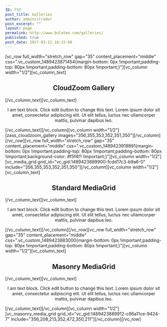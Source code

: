 ```yaml
---
ID: 733
post_title: Galleries
author: administrador
post_excerpt: ""
layout: page
permalink: http://www.bulatee.com/galleries/
published: true
post_date: 2017-03-12 18:15:08
---
```

[vc_row full_width="stretch_row" gap="35" content_placement="middle" css=".vc_custom_1489423871454{margin-bottom: 0px !important;padding-top: 80px !important;padding-bottom: 80px !important;}"][vc_column width="1/2"][vc_column_text]
<h2 style="text-align: center;">CloudZoom Gallery</h2>
[/vc_column_text][vc_column_text]
<p style="text-align: center;">I am text block. Click edit button to change this text. Lorem ipsum dolor sit amet, consectetur adipiscing elit. Ut elit tellus, luctus nec ullamcorper mattis, pulvinar dapibus leo.</p>
[/vc_column_text][/vc_column][vc_column width="1/2"][zass_cloudzoom_gallery images="356,355,353,352,351,350"][/vc_column][/vc_row][vc_row full_width="stretch_row" gap="35" content_placement="middle" css=".vc_custom_1489423919891{margin-bottom: 0px !important;padding-top: 80px !important;padding-bottom: 80px !important;background-color: #f5f4f1 !important;}"][vc_column width="1/2"][vc_media_grid grid_id="vc_gid:1489423889900-fcdd17c3-b9a6-0" include="356,355,353,352,351,350"][/vc_column][vc_column width="1/2"][vc_column_text]
<h2 style="text-align: center;">Standard MediaGrid</h2>
[/vc_column_text][vc_column_text]
<p style="text-align: center;">I am text block. Click edit button to change this text. Lorem ipsum dolor sit amet, consectetur adipiscing elit. Ut elit tellus, luctus nec ullamcorper mattis, pulvinar dapibus leo.</p>
[/vc_column_text][/vc_column][/vc_row][vc_row full_width="stretch_row" gap="35" content_placement="middle" css=".vc_custom_1489423883000{margin-bottom: 0px !important;padding-top: 80px !important;padding-bottom: 80px !important;}"][vc_column width="1/2"][vc_column_text]
<h2 style="text-align: center;">Masonry MediaGrid</h2>
[/vc_column_text][vc_column_text]
<p style="text-align: center;">I am text block. Click edit button to change this text. Lorem ipsum dolor sit amet, consectetur adipiscing elit. Ut elit tellus, luctus nec ullamcorper mattis, pulvinar dapibus leo.</p>
[/vc_column_text][/vc_column][vc_column width="1/2"][vc_masonry_media_grid grid_id="vc_gid:1489423889912-c86a11ce-9424-7" include="356,208,213,352,472,350,211"][/vc_column][/vc_row]